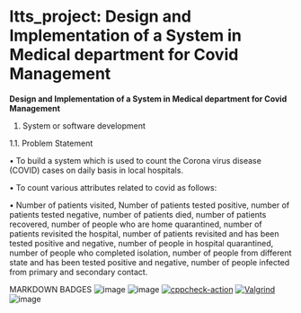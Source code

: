 # ltts_project:  Design and Implementation of a System in Medical department for Covid Management



**Design and Implementation of a System in Medical department for Covid Management**

1.  System or software development

1.1.	Problem Statement

•	To build a system which is used to count the Corona virus disease (COVID) cases on daily basis in local hospitals.

•	To count various attributes related to covid as follows:

•	Number of patients visited, Number of patients tested positive, number of patients tested negative, number of patients died, number of patients recovered, number of people who are home quarantined, number of patients revisited the hospital, number of patients revisited and has been tested positive and negative, number of people in hospital quarantined, number of people who completed isolation, number of people from different state and has been tested positive and negative, number of people infected from primary and secondary contact.

MARKDOWN BADGES
![image](https://user-images.githubusercontent.com/80674639/114831984-99e92180-9deb-11eb-9c2c-ff36ec56bdd7.png)
![image](https://user-images.githubusercontent.com/80674639/114832114-bd13d100-9deb-11eb-8e22-b777ac1382ff.png)
[![cppcheck-action](https://github.com/259841/ltts_project/actions/workflows/cppcheck.yml/badge.svg)](https://github.com/259841/ltts_project/actions/workflows/cppcheck.yml)
[![Valgrind](https://github.com/259841/ltts_project/actions/workflows/Valgrind.yml/badge.svg)](https://github.com/259841/ltts_project/actions/workflows/Valgrind.yml)
![image](https://user-images.githubusercontent.com/80674639/114138770-bbe62e00-992b-11eb-84ce-d7115348c9ce.png)

